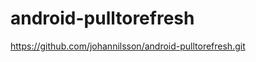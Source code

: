android-pulltorefresh
=====================

https://github.com/johannilsson/android-pulltorefresh.git
